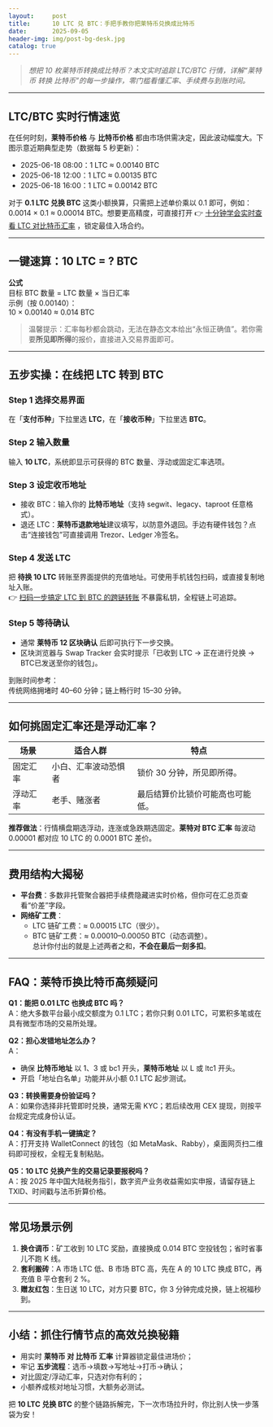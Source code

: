 ```yaml
---
layout:     post
title:      10 LTC 兑 BTC：手把手教你把莱特币兑换成比特币
date:       2025-09-05
header-img: img/post-bg-desk.jpg
catalog: true
---
```


> *想把 10 枚莱特币转换成比特币？本文实时追踪 LTC/BTC 行情，详解“莱特币 转换 比特币”的每一步操作，零门槛看懂汇率、手续费与到账时间。*

---

## LTC/BTC 实时行情速览

在任何时刻，**莱特币价格** 与 **比特币价格** 都由市场供需决定，因此波动幅度大。下图示意近期典型走势（数据每 5 秒更新）：

- 2025-06-18 08:00：1 LTC ≈ 0.00140 BTC  
- 2025-06-18 12:00：1 LTC ≈ 0.00135 BTC  
- 2025-06-18 16:00：1 LTC ≈ 0.00142 BTC  

对于 **0.1 LTC 兑换 BTC** 这类小额换算，只需把上述单价乘以 0.1 即可，例如：  
0.0014  × 0.1  ≈ 0.00014 BTC。想要更高精度，可直接打开 👉 [十分钟学会实时查看 LTC 对比特币汇率](https://okxdog.com/) ，锁定最佳入场合约。

---

## 一键速算：10 LTC = ? BTC

**公式**  
目标 BTC 数量 = LTC 数量 × 当日汇率  
示例（按 0.00140）：  
10 × 0.00140 ≈ 0.014 BTC  

> 温馨提示：汇率每秒都会跳动，无法在静态文本给出“永恒正确值”。若你需要**所见即所得**的报价，直接进入交易界面即可。

---

## 五步实操：在线把 LTC 转到 BTC

### Step 1 选择交易界面  
在「**支付币种**」下拉里选 **LTC**，在「**接收币种**」下拉里选 **BTC**。

### Step 2 输入数量  
输入 **10 LTC**，系统即显示可获得的 BTC 数量、浮动或固定汇率选项。

### Step 3 设定收币地址  
- 接收 BTC：输入你的 **比特币地址**（支持 segwit、legacy、taproot 任意格式）。  
- 退还 LTC：**莱特币退款地址**建议填写，以防意外退回。手边有硬件钱包？点击“连接钱包”可直接调用 Trezor、Ledger 冷签名。

### Step 4 发送 LTC  
把 **待换 10 LTC** 转账至界面提供的充值地址。可使用手机钱包扫码，或直接复制地址入账。  
👉 [扫码一步搞定 LTC 到 BTC 的跨链转账](https://okxdog.com/) 不暴露私钥，全程链上可追踪。

### Step 5 等待确认  
- 通常 **莱特币 12 区块确认** 后即可执行下一步交换。  
- 区块浏览器与 Swap Tracker 会实时提示「已收到 LTC → 正在进行兑换 → BTC已发送至你的钱包」。

到账时间参考：  
传统网络拥堵时 40–60 分钟；链上畅行时 15–30 分钟。

---

## 如何挑固定汇率还是浮动汇率？

| 场景 | 适合人群 | 特点 |
|---|---|---|
| 固定汇率 | 小白、汇率波动恐惧者 | 锁价 30 分钟，所见即所得。 |
| 浮动汇率 | 老手、赌涨者 | 最后结算价比锁价可能高也可能低。 |

**推荐做法**：行情横盘期选浮动，连涨或急跌期选固定。**莱特对 BTC 汇率** 每波动 0.00001 都对应 10 LTC 的 0.0001 BTC 差价。

---

## 费用结构大揭秘

- **平台费**：多数非托管聚合器把手续费隐藏进实时价格，但你可在汇总页查看“价差”字段。  
- **网络矿工费**：  
  - LTC 链矿工费：≈ 0.00015 LTC（很少）。  
  - BTC 链矿工费：≈ 0.00010–0.00050 BTC（动态调整）。  
总计你付出的就是上述两者之和，**不会在最后一刻多扣**。

---

## FAQ：莱特币换比特币高频疑问

**Q1：能把 0.01 LTC 也换成 BTC 吗？**  
A：绝大多数平台最小成交额度为 0.1 LTC；若你只剩 0.01 LTC，可累积多笔或在具有微型市场的交易所处理。

**Q2：担心发错地址怎么办？**  
A：  
- 确保 **比特币地址** 以 1、3 或 bc1 开头，**莱特币地址** 以 L 或 ltc1 开头。  
- 开启「地址白名单」功能并从小额 0.1 LTC 起步测试。

**Q3：转换需要身份验证吗？**  
A：如果你选择非托管即时兑换，通常无需 KYC；若后续改用 CEX 提现，则按平台规定完成身份认证。

**Q4：有没有手机一键搞定？**  
A：打开支持 WalletConnect 的钱包（如 MetaMask、Rabby），桌面网页扫二维码即可授权，全程无复制粘贴。

**Q5：10 LTC 兑换产生的交易记录要报税吗？**  
A：按 2025 年中国大陆税务指引，数字资产业务收益需如实申报，请留存链上 TXID、时间戳与法币折算价格。

---

## 常见场景示例

1. **换仓调币**：矿工收到 10 LTC 奖励，直接换成 0.014 BTC 空投钱包；省时省事儿不跑 K 线。  
2. **套利搬砖**：A 市场 LTC 低、B 市场 BTC 高，先在 A 的 10 LTC 换成 BTC，再充值 B 平仓套利 2 %。  
3. **赠友红包**：生日送 10 LTC，对方只要 BTC，你 3 分钟完成兑换，链上祝福秒到。

---

## 小结：抓住行情节点的高效兑换秘籍

- 用实时 **莱特币 对 比特币 汇率** 计算器锁定最佳进场价；  
- 牢记 **五步流程**：选币→填数→写地址→打币→确认；  
- 对比固定/浮动汇率，只选对你有利的；  
- 小额养成核对地址习惯，大额务必测试。

把 **10 LTC 兑换 BTC** 的整个链路拆解完，下一次市场拉升时，你比别人快一步落袋为安！